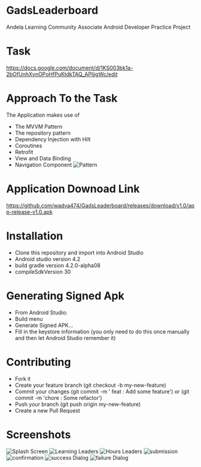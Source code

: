 # GadsLeaderboard
Andela Learning Community Associate Android Developer Practice Project

# Task 
https://docs.google.com/document/d/1KS003bk1a-2bOfUnhXvnOPoHfPuKtdkTAQ_APljjgWc/edit

# Approach To the Task
The Application makes use of 
- The MVVM Pattern
- The repository pattern 
- Dependency Injection with Hilt 
- Coroutines 
- Retrofit 
- View and Data Binding
- Navigation Component 
![Pattern](imagery/arch_guide_diagram.png)

# Application Downoad Link 
https://github.com/wadva474/GadsLeaderboard/releases/download/v1.0/app-release-v1.0.apk

# Installation
- Clone this repository and import into Android Studio
- Android studio version 4.2 
- build gradle version 4.2.0-alpha08
- compileSdkVersion 30

# Generating Signed Apk 
- From Android Studio:
- Build menu
- Generate Signed APK...
- Fill in the keystore information (you only need to do this once manually and then let Android Studio remember it)

# Contributing 
- Fork it
- Create your feature branch (git checkout -b my-new-feature)
- Commit your changes (git commit -m ' feat : Add some feature') or (git commit -m 'chore : Some refactor')
- Push your branch (git push origin my-new-feature)
- Create a new Pull Request

# Screenshots 
![Splash Screen](imagery/splashScreen.png)
![Learning Leaders](imagery/learningLeaders.png)
![Hours Leaders](imagery/skillIq.png)
![submission](imagery/submission.png)
![confirmation](imagery/confirmation.png)
![success Dialog](imagery/submissionSuccessful.png)
![failure Dialog](imagery/unsuccful.png)
